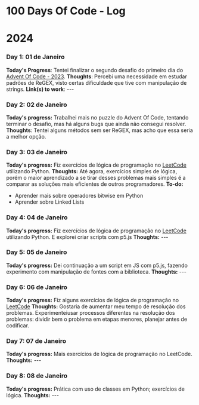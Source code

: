 # 100 Days Of Code - Log

# 2024
<!---
(Example 1)
 ### Day0: 01 de Janeiro 

**Today's Progress**: Fixed CSS, worked on canvas functionality for the app.

**Thoughts:** I really struggled with CSS, but, overall, I feel like I am slowly getting better at it. Canvas is still new for me, but I managed to figure out some basic functionality.

**Link to work:** [Calculator App](http://www.example.com) 
-->
### Day 1: 01 de Janeiro
**Today's Progress**: Tentei finalizar o segundo desafio do primeiro dia do [Advent Of Code - 2023](https://adventofcode.com). 
**Thoughts**: Percebi uma necessidade em estudar padrões de ReGEX, visto certas dificuldade que tive com manipulação de strings.
**Link(s) to work**: ---

### Day 2: 02 de Janeiro
**Today's progress:** Trabalhei mais no puzzle do Advent Of Code, tentando terminar o desafio, mas há alguns bugs que ainda não consegui resolver.
**Thoughts**: Tentei alguns métodos sem ser ReGEX, mas acho que essa seria a melhor opção.

### Day 3: 03 de Janeiro 
**Today's progress:** Fiz exercícios de lógica de programação no [LeetCode](https://leetcode.com) utilizando Python.
**Thoughts:** Até agora, exercícios simples de lógica, porém o maior aprendizado a se tirar desses problemas mais simples é a comparar as soluções mais eficientes de outros programadores.
**To-do:**
- Aprender mais sobre operadores bitwise em Python
- Aprender sobre Linked Lists

### Day 4: 04 de Janeiro
**Today's progress:** Fiz exercícios de lógica de programação no [LeetCode](https://leetcode.com) utilizando Python. E explorei criar scripts com p5.js
**Thoughts:** ---

### Day 5: 05 de Janeiro
**Today's progress:** Dei continuação a um script em JS com p5.js, fazendo experimento com manipulação de fontes com a biblioteca.
**Thoughts:** ---

### Day 6: 06 de Janeiro
**Today's progress:** Fiz alguns exercícios de lógica de programação no [LeetCode](https://leetcode.com)
**Thoughts:** Gostaria de aumentar meu tempo de resolução dos problemas. Experimenteiusar processos diferentes na resolução dos problemas: dividir bem o problema em etapas menores, planejar antes de codificar.

### Day 7: 07 de Janeiro
**Today's progress:** Mais exercícios de lógica de programação no LeetCode.
**Thoughts:** ---

### Day 8: 08 de Janeiro
**Today's progress:** Prática com uso de classes em Python; exercícios de lógica.
**Thoughts:** ---
